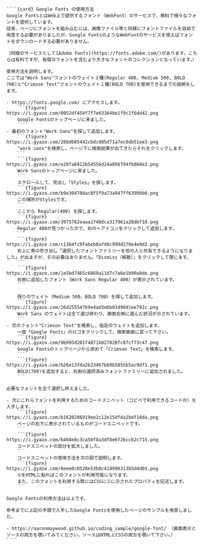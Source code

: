`````{div} taskcard
````{card} Google Fonts の使用方法
Google FontsとはWeb上で提供するフォント（WebFont）のサービスで、無料で様々なフォントを提供しています。
従来、ページにフォントを組み込むには、画像ファイル等と同様にフォントファイルを自前で用意する必要がありましたが、Google FontsのようなWebFontのサービスを使えばフォントをダウンロードする必要がありません。

（同様のサービスとして[Adobe Fonts](https://fonts.adobe.com/)があります。こちらは有料ですが、有償のフォントを含むより大きなフォントのコレクションとなっています。）

使用方法を説明します。
ここでは"Work Sans"フォントのウェイト３種(Regular 400, Medium 500, BOLD 700)と"Crimson Text"フォントのウェイト１種(BOLD 700)を使用できるまでの説明をします。

- https://fonts.google.com/ にアクセスします。
	```{figure} https://i.gyazo.com/0952df454f7f7e63164be1f9c1f6dd42.png
	Google Fontsのトップページに来ました。
	```
- 最初のフォント"Work Sans"を探して追加します。
	```{figure} https://i.gyazo.com/288d685442cbdc885d71a7ec0db51ee3.png
	"work sans"を検索し、ページ下に検索結果が出てきたらそれをクリックします。
	```
	```{figure} https://i.gyazo.com/e20fa6912b54556d24a056794fb860e3.png
	Work Sansのトップページに来ました。
	```
	スクロールして、見出し「Styles」を探します。
	```{figure} https://i.gyazo.com/b9e30470dac8f5f9a73a947ff6399bb0.png
	この場所がStylesです。
	```
	ここから Regular(400) を探します。
	```{figure} https://i.gyazo.com/3975762eaaa1f40dca317961a28dbf10.png
	Regular 400が見つかったので、右の＋アイコンをクリックして追加します。
	```
	```{figure} https://i.gyazo.com/c1364fc9fabeb0af40c999d270e4e0d2.png
	右上に青の吹き出し「選択したフォントファミリーを他の人と共有できるようになりました」が出ますが、その必要はありません。「Dismiss（解散）」をクリックして閉じます。
	```
	```{figure} https://i.gyazo.com/1e5bd7465c6869a11d7c7a6e1b90a8de.png
	右側に追加したフォント（Work Sans Regular 400）が表示されています。
	```

	残りのウェイト（Medium 500、BOLD 700）を探して追加します。
	```{figure} https://i.gyazo.com/26d255547b9e4ad3e6b03498d1ee791c.png
	Work Sans のウェイトは全て選び終わり、画面右側に選んだ状況が示されています。
	```
- 次のフォント"Crimson Text"を検索し、指定のウェイトを追加します。
	一度「Google Fonts」のロゴをクリックして、検索画面に戻って下さい。
	```{figure} https://i.gyazo.com/9b995d201f4871b027028fc07cf73c47.png
	Google Fontsのトップページから改めて「Crimson Text」を検索します。
	```
	```{figure} https://i.gyazo.com/b26e13fda2b23467bb9b5855b5ac9df1.png
	BOLD(700)を追加すると、右側の選択済みフォントファミリーに追加されました。
	```

必要なフォントを全て選択し終えました。

- 次にこれらフォントを利用するためのコードスニペット（コピペで利用できるコード片）を入手します。
	```{figure} https://i.gyazo.com/b1620286919ee2c12e15dfda2bdf18da.png
	ページの右下に表示されているものがコードスニペットです。
	```
	```{figure} https://i.gyazo.com/6468e8c3ca50f8a3df8e6f26ccb2c715.png
	コードスニペットの部分を拡大しました。
	```
	コードスニペットの使用方法を次の図で説明します。
	```{figure} https://i.gyazo.com/8eee0c0528e53b8c41d996313b5d4d01.png
	①をHTMLに貼ればこのフォントが利用可能になります。
	また、このフォントを利用する際にはCSSに②に示されたプロパティを記述します。
	```

Google Fontsの利用方法は以上です。

参考までに上記の手順で入手したGoogle Fontsを使用したページのサンプルを用意しました。

- https://aaronmaywood.github.io/coding_sample/google-font/ （画面表示とソースの両方を覗いてみてください。ソースはHTMLとCSSの両方を覗いて下さい。）
````
`````
